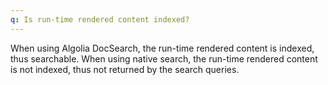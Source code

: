```yaml
---
q: Is run-time rendered content indexed?
---
```

When using Algolia DocSearch, the run-time rendered content is indexed, thus searchable. When using native search, the run-time rendered content is not indexed, thus not returned by the search queries.